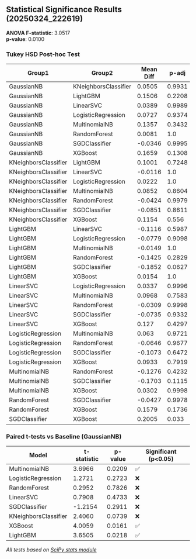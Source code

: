 ## Statistical Significance Results (20250324_222619)

**ANOVA F-statistic**: 3.0517  
**p-value**: 0.0100


### Tukey HSD Post-hoc Test

| Group1 | Group2 | Mean Diff | p-adj | Lower | Upper | Reject |
|--------|--------|-----------|-------|-------|-------|--------|
| GaussianNB | KNeighborsClassifier | 0.0505 | 0.9931 | -0.1402 | 0.2412 | False |
| GaussianNB | LightGBM | 0.1506 | 0.2208 | -0.0402 | 0.3413 | False |
| GaussianNB | LinearSVC | 0.0389 | 0.9989 | -0.1518 | 0.2297 | False |
| GaussianNB | LogisticRegression | 0.0727 | 0.9374 | -0.118 | 0.2634 | False |
| GaussianNB | MultinomialNB | 0.1357 | 0.3432 | -0.055 | 0.3264 | False |
| GaussianNB | RandomForest | 0.0081 | 1.0 | -0.1827 | 0.1988 | False |
| GaussianNB | SGDClassifier | -0.0346 | 0.9995 | -0.2253 | 0.1561 | False |
| GaussianNB | XGBoost | 0.1659 | 0.1308 | -0.0248 | 0.3567 | False |
| KNeighborsClassifier | LightGBM | 0.1001 | 0.7248 | -0.0907 | 0.2908 | False |
| KNeighborsClassifier | LinearSVC | -0.0116 | 1.0 | -0.2023 | 0.1792 | False |
| KNeighborsClassifier | LogisticRegression | 0.0222 | 1.0 | -0.1685 | 0.2129 | False |
| KNeighborsClassifier | MultinomialNB | 0.0852 | 0.8604 | -0.1055 | 0.2759 | False |
| KNeighborsClassifier | RandomForest | -0.0424 | 0.9979 | -0.2332 | 0.1483 | False |
| KNeighborsClassifier | SGDClassifier | -0.0851 | 0.8611 | -0.2758 | 0.1056 | False |
| KNeighborsClassifier | XGBoost | 0.1154 | 0.556 | -0.0753 | 0.3062 | False |
| LightGBM | LinearSVC | -0.1116 | 0.5987 | -0.3024 | 0.0791 | False |
| LightGBM | LogisticRegression | -0.0779 | 0.9098 | -0.2686 | 0.1128 | False |
| LightGBM | MultinomialNB | -0.0149 | 1.0 | -0.2056 | 0.1759 | False |
| LightGBM | RandomForest | -0.1425 | 0.2829 | -0.3332 | 0.0482 | False |
| LightGBM | SGDClassifier | -0.1852 | 0.0627 | -0.3759 | 0.0055 | False |
| LightGBM | XGBoost | 0.0154 | 1.0 | -0.1754 | 0.2061 | False |
| LinearSVC | LogisticRegression | 0.0337 | 0.9996 | -0.157 | 0.2245 | False |
| LinearSVC | MultinomialNB | 0.0968 | 0.7583 | -0.094 | 0.2875 | False |
| LinearSVC | RandomForest | -0.0309 | 0.9998 | -0.2216 | 0.1599 | False |
| LinearSVC | SGDClassifier | -0.0735 | 0.9332 | -0.2643 | 0.1172 | False |
| LinearSVC | XGBoost | 0.127 | 0.4297 | -0.0637 | 0.3177 | False |
| LogisticRegression | MultinomialNB | 0.063 | 0.9721 | -0.1277 | 0.2537 | False |
| LogisticRegression | RandomForest | -0.0646 | 0.9677 | -0.2553 | 0.1261 | False |
| LogisticRegression | SGDClassifier | -0.1073 | 0.6472 | -0.298 | 0.0834 | False |
| LogisticRegression | XGBoost | 0.0933 | 0.7919 | -0.0975 | 0.284 | False |
| MultinomialNB | RandomForest | -0.1276 | 0.4232 | -0.3184 | 0.0631 | False |
| MultinomialNB | SGDClassifier | -0.1703 | 0.1115 | -0.361 | 0.0204 | False |
| MultinomialNB | XGBoost | 0.0302 | 0.9998 | -0.1605 | 0.221 | False |
| RandomForest | SGDClassifier | -0.0427 | 0.9978 | -0.2334 | 0.148 | False |
| RandomForest | XGBoost | 0.1579 | 0.1736 | -0.0329 | 0.3486 | False |
| SGDClassifier | XGBoost | 0.2005 | 0.033 | 0.0098 | 0.3913 | True |

### Paired t-tests vs Baseline (GaussianNB)

| Model | t-statistic | p-value | Significant (p<0.05) |
|--------|-------------|---------|----------------------|
| MultinomialNB | 3.6966 | 0.0209 | ✅ |
| LogisticRegression | 1.2721 | 0.2723 | ❌ |
| RandomForest | 0.2952 | 0.7826 | ❌ |
| LinearSVC | 0.7908 | 0.4733 | ❌ |
| SGDClassifier | -1.2154 | 0.2911 | ❌ |
| KNeighborsClassifier | 2.4060 | 0.0739 | ❌ |
| XGBoost | 4.0059 | 0.0161 | ✅ |
| LightGBM | 3.6505 | 0.0218 | ✅ |

*All tests based on [SciPy stats module](https://docs.scipy.org/doc/scipy/reference/stats.html)*
